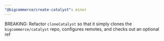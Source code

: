```yaml
---
"@bigcommerce/create-catalyst": minor
---
```


BREAKING: Refactor `cloneCatalyst` so that it simply clones the `bigcommerce/catalyst` repo, configures remotes, and checks out an optional ref
